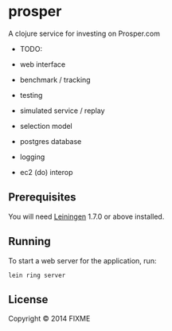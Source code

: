 # prosper

A clojure service for investing on Prosper.com

- TODO:

- web interface
- benchmark / tracking
- testing
- simulated service / replay
- selection model
- postgres database
- logging
- ec2 (do) interop

## Prerequisites

You will need [Leiningen][1] 1.7.0 or above installed.

[1]: https://github.com/technomancy/leiningen

## Running

To start a web server for the application, run:

    lein ring server

## License

Copyright © 2014 FIXME
